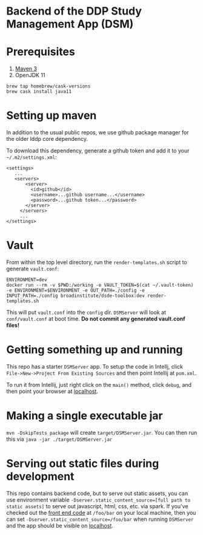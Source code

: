 # Backend of the DDP Study Management App (DSM)

# Prerequisites
1. [Maven 3](https://maven.apache.org/download.cgi)
2. OpenJDK 11
```
brew tap homebrew/cask-versions
brew cask install java11
```

# Setting up maven
In addition to the usual public repos, we use github package manager for the older lddp core dependency.

To download this dependency, generate a github token and add it to your `~/.m2/settings.xml`:

````
<settings>
   ...
   <servers>
       <server>
         <id>github</id>
         <username>...github username...</username>
         <password>...github token...</password>
       </server>
     </servers>
     ...
</settings>

````

# Vault
From within the top level directory, run the `render-templates.sh` script to generate `vault.conf`:
```shell
ENVIRONMENT=dev
docker run --rm -v $PWD:/working -e VAULT_TOKEN=$(cat ~/.vault-token) -e ENVIRONMENT=$ENVIRONMENT -e OUT_PATH=./config -e INPUT_PATH=./config broadinstitute/dsde-toolbox:dev render-templates.sh
```
This will put `vault.conf` into the `config` dir.  `DSMServer` will look at `conf/vault.conf` at boot time.  **Do not
commit any generated vault.conf files!**

# Getting something up and running
This repo has a starter `DSMServer` app.  To setup the code in Intellj, click `File->New->Project From Existing Sources`
and then point Intellij at `pom.xml`.

To run it from Intellij, just right click on the `main()` method, click `debug`,
and then point your browser at [localhost](http://localhost:4567).

# Making a single executable jar
`mvn -DskipTests package` will create `target/DSMServer.jar`.  You can then run this via `java -jar ./target/DSMServer.jar`

# Serving out static files during development
This repo contains backend code, but to serve out static assets, you can use environment variable `-Dserver.static_content_source=[full path to static assets]`
to serve out javascript, html, css, etc. via spark.  If you've checked out the [front end code](https://github.com/broadinstitute/ddp-dsm-ui) at `/foo/bar`
on your local machine, then you can set `-Dserver.static_content_source=/foo/bar` when running `DSMServer` and the app should be visible on
[localhost](http://localhost:4567).

